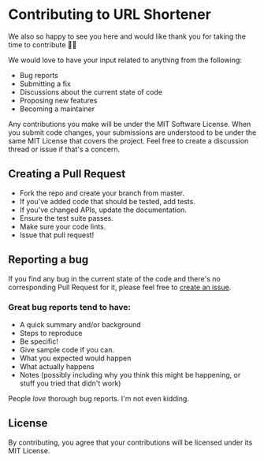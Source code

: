 # Contributing to URL Shortener

We also so happy to see you here and would like thank you for taking the time to contribute 🎉🙌

We would love to have your input related to anything from the following:

- Bug reports
- Submitting a fix
- Discussions about the current state of code
- Proposing new features
- Becoming a maintainer

Any contributions you make will be under the MIT Software License. When you submit code changes, your submissions are understood to be under the same MIT License that covers the project. Feel free to create a discussion thread or issue if that's a concern.

## Creating a Pull Request

- Fork the repo and create your branch from master.
- If you've added code that should be tested, add tests.
- If you've changed APIs, update the documentation.
- Ensure the test suite passes.
- Make sure your code lints.
- Issue that pull request!

## Reporting a bug

If you find any bug in the current state of the code and there's no corresponding Pull Request for it, please feel free to [create an issue](https://github.com/smallcase/smalllinks/issues/new/choose).

### Great bug reports tend to have:

- A quick summary and/or background
- Steps to reproduce
- Be specific!
- Give sample code if you can.
- What you expected would happen
- What actually happens
- Notes (possibly including why you think this might be happening, or stuff you tried that didn't work)

People _love_ thorough bug reports. I'm not even kidding.

## License

By contributing, you agree that your contributions will be licensed under its MIT License.
